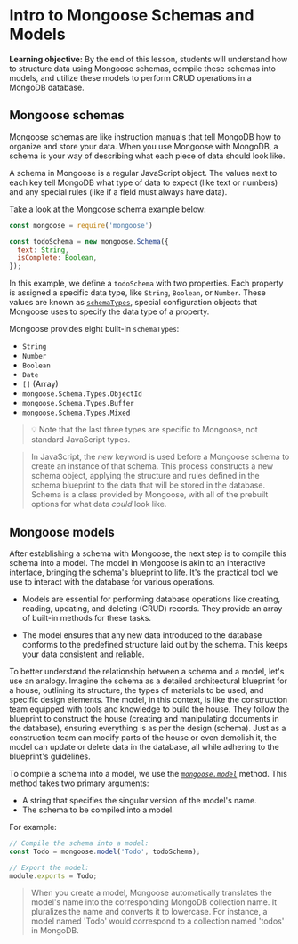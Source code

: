 <h1>
  <span class="headline">Intro to Mongoose</span>
  <span class="subhead">Schemas and Models</span>
</h1>

**Learning objective:** By the end of this lesson, students will understand how to structure data using Mongoose schemas, compile these schemas into models, and utilize these models to perform CRUD operations in a MongoDB database.

## Mongoose schemas

Mongoose schemas are like instruction manuals that tell MongoDB how to organize and store your data. When you use Mongoose with MongoDB, a schema is your way of describing what each piece of data should look like.

A schema in Mongoose is a regular JavaScript object. The values next to each key tell MongoDB what type of data to expect (like text or numbers) and any special rules (like if a field must always have data).

Take a look at the Mongoose schema example below:

```javascript
const mongoose = require('mongoose')

const todoSchema = new mongoose.Schema({
  text: String,
  isComplete: Boolean,
});
```

In this example, we define a `todoSchema` with two properties. Each property is assigned a specific data type, like `String`, `Boolean`, or `Number`. These values are known as [`schemaTypes`](https://mongoosejs.com/docs/schematypes.html#what-is-a-schematype), special configuration objects that Mongoose uses to specify the data type of a property.

Mongoose provides eight built-in `schemaTypes`:

- `String`
- `Number`
- `Boolean`
- `Date`
- `[]` (Array)
- `mongoose.Schema.Types.ObjectId`
- `mongoose.Schema.Types.Buffer`
- `mongoose.Schema.Types.Mixed`

> 💡 Note that the last three types are specific to Mongoose, not standard JavaScript types.

> In JavaScript, the *new* keyword is used before a Mongoose schema to create an instance of that schema. This process constructs a new schema object, applying the structure and rules defined in the schema blueprint to the data that will be stored in the database. Schema is a class provided by Mongoose, with all of the prebuilt options for what data *could* look like. 

## Mongoose models

After establishing a schema with Mongoose, the next step is to compile this schema into a model. The model in Mongoose is akin to an interactive interface, bringing the schema's blueprint to life. It's the practical tool we use to interact with the database for various operations.

- Models are essential for performing database operations like creating, reading, updating, and deleting (CRUD) records. They provide an array of built-in methods for these tasks.

- The model ensures that any new data introduced to the database conforms to the predefined structure laid out by the schema. This keeps your data consistent and reliable.

To better understand the relationship between a schema and a model, let's use an analogy. Imagine the schema as a detailed architectural blueprint for a house, outlining its structure, the types of materials to be used, and specific design elements. The model, in this context, is like the construction team equipped with tools and knowledge to build the house. They follow the blueprint to construct the house (creating and manipulating documents in the database), ensuring everything is as per the design (schema). Just as a construction team can modify parts of the house or even demolish it, the model can update or delete data in the database, all while adhering to the blueprint's guidelines.

 To compile a schema into a model, we use the [*`mongoose.model`*](https://mongoosejs.com/docs/models.html#compiling) method. This method takes two primary arguments:

- A string that specifies the singular version of the model's name.
- The schema to be compiled into a model.

For example:

```javascript
// Compile the schema into a model:
const Todo = mongoose.model('Todo', todoSchema);

// Export the model:
module.exports = Todo;
```

> When you create a model, Mongoose automatically translates the model's name into the corresponding MongoDB collection name. It pluralizes the name and converts it to lowercase. For instance, a model named 'Todo' would correspond to a collection named 'todos' in MongoDB.